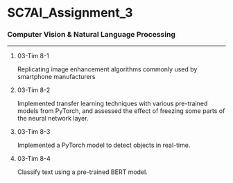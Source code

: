 <h1><strong>SC7AI_Assignment_3</strong></h1>
<h3>Computer Vision & Natural Language Processing</h3>
<hr>
<ol>
  <li>03-Tim 8-1</li>
  <p>Replicating image enhancement algorithms commonly used by smartphone manufacturers
  </p>
  <li>03-Tim 8-2</li>
  <p>
    Implemented transfer learning techniques with various pre-trained models from PyTorch, and assessed the effect of freezing some parts of the neural network layer.
  </p>
  <li>03-Tim 8-3</li>
  <p>
    Implemented a PyTorch model to detect objects in real-time.
  </p>
  <li>03-Tim 8-4</li>
  <p>
    Classify text using a pre-trained BERT model.
  </p>
</ol>
